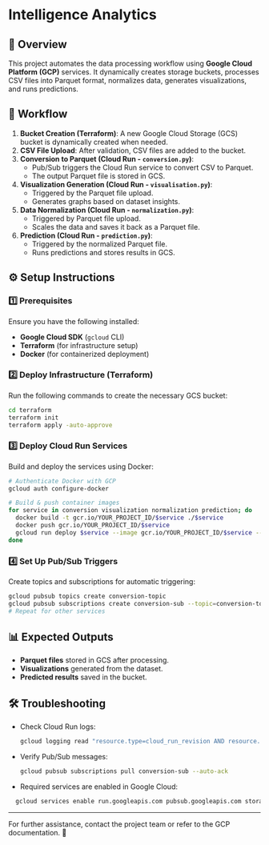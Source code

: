 # Intelligence Analytics

## 📌 Overview
This project automates the data processing workflow using **Google Cloud Platform (GCP)** services. It dynamically creates storage buckets, processes CSV files into Parquet format, normalizes data, generates visualizations, and runs predictions.

## 🚀 Workflow
1. **Bucket Creation (Terraform)**: A new Google Cloud Storage (GCS) bucket is dynamically created when needed.
2. **CSV File Upload**: After validation, CSV files are added to the bucket.
3. **Conversion to Parquet (Cloud Run - `conversion.py`)**:
   - Pub/Sub triggers the Cloud Run service to convert CSV to Parquet.
   - The output Parquet file is stored in GCS.
4. **Visualization Generation (Cloud Run - `visualisation.py`)**:
   - Triggered by the Parquet file upload.
   - Generates graphs based on dataset insights.
5. **Data Normalization (Cloud Run - `normalization.py`)**:
   - Triggered by Parquet file upload.
   - Scales the data and saves it back as a Parquet file.
6. **Prediction (Cloud Run - `prediction.py`)**:
   - Triggered by the normalized Parquet file.
   - Runs predictions and stores results in GCS.

## ⚙️ Setup Instructions
### 1️⃣ Prerequisites
Ensure you have the following installed:
- **Google Cloud SDK** (`gcloud` CLI)
- **Terraform** (for infrastructure setup)
- **Docker** (for containerized deployment)

### 2️⃣ Deploy Infrastructure (Terraform)
Run the following commands to create the necessary GCS bucket:
```bash
cd terraform
terraform init
terraform apply -auto-approve
```

### 3️⃣ Deploy Cloud Run Services
Build and deploy the services using Docker:
```bash
# Authenticate Docker with GCP
gcloud auth configure-docker

# Build & push container images
for service in conversion visualization normalization prediction; do
  docker build -t gcr.io/YOUR_PROJECT_ID/$service ./$service
  docker push gcr.io/YOUR_PROJECT_ID/$service
  gcloud run deploy $service --image gcr.io/YOUR_PROJECT_ID/$service --region asia-south1 --platform managed
done
```

### 4️⃣ Set Up Pub/Sub Triggers
Create topics and subscriptions for automatic triggering:
```bash
gcloud pubsub topics create conversion-topic
gcloud pubsub subscriptions create conversion-sub --topic=conversion-topic --push-endpoint=<Cloud Run URL>
# Repeat for other services
```

## 📊 Expected Outputs
- **Parquet files** stored in GCS after processing.
- **Visualizations** generated from the dataset.
- **Predicted results** saved in the bucket.

## 🛠 Troubleshooting
- Check Cloud Run logs:
  ```bash
  gcloud logging read "resource.type=cloud_run_revision AND resource.labels.service_name=service-name" --limit=50
  ```
- Verify Pub/Sub messages:
  ```bash
  gcloud pubsub subscriptions pull conversion-sub --auto-ack
  ```
- Required services are enabled in Google Cloud:
```bash
  gcloud services enable run.googleapis.com pubsub.googleapis.com storage.googleapis.com cloudbuild.googleapis.com
```


---
For further assistance, contact the project team or refer to the GCP documentation. 🚀

